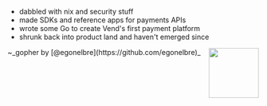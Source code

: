 - dabbled with nix and security stuff 
- made SDKs and reference apps for payments APIs
- wrote some Go to create Vend's first payment platform
- shrunk back into product land and haven't emerged since

<img align="right" width="100" height="100" src="https://user-images.githubusercontent.com/192964/31576302-a390cb7e-b100-11e7-92fd-8c7b510900ac.png">
~_gopher by [@egonelbre](https://github.com/egonelbre)_

